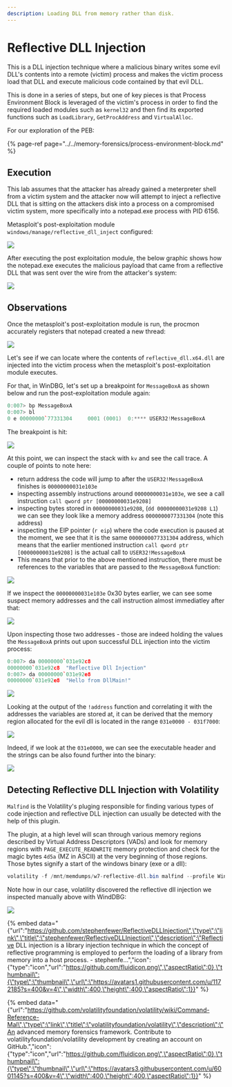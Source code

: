 ```yaml
---
description: Loading DLL from memory rather than disk.
---
```


# Reflective DLL Injection

This is a DLL injection technique where a malicious binary writes some evil DLL's contents into a remote \(victim\) process and makes the victim process load that DLL and execute malicious code contained by that evil DLL.

This is done in a series of steps, but one of key pieces is that Process Environment Block is leveraged of the victim's process in order to find the required loaded modules such as `kernel32` and then find its exported functions such as `LoadLibrary`, `GetProcAddress` and `VirtualAlloc`.

For our exploration of the PEB:

{% page-ref page="../../memory-forensics/process-environment-block.md" %}

## Execution

This lab assumes that the attacker has already gained a meterpreter shell from a victim system and the attacker now will attempt to inject a reflective DLL that is sitting on the attackers disk into a process on a compromised victim system, more specifically into a notepad.exe process with PID 6156.

Metasploit's post-exploitation module `windows/manage/reflective_dll_inject` configured:

![](../../.gitbook/assets/reflective-dll-options%20%281%29.png)

After executing the post exploitation module, the below graphic shows how the notepad.exe executes the malicious payload that came from a reflective DLL that was sent over the wire from the attacker's system:

![](../../.gitbook/assets/reflective-dll-gif.gif)

## Observations

Once the metasploit's post-exploitation module is run, the procmon accurately registers that notepad created a new thread:

![](../../.gitbook/assets/reflective-dll-injection-new-thread.png)

Let's see if we can locate where the contents of `reflective_dll.x64.dll` are injected into the victim process when the metasploit's post-exploitation module executes.

For that, in WinDBG, let's set up a breakpoint for `MessageBoxA` as shown below and run the post-exploitation module again:

```cpp
0:007> bp MessageBoxA
0:007> bl
0 e 00000000`77331304     0001 (0001)  0:**** USER32!MessageBoxA
```

The breakpoint is hit:

![](../../.gitbook/assets/reflective-dll-bp-hit.png)

At this point, we can inspect the stack with `kv` and see the call trace. A couple of points to note here:

* return address the code will jump to after the `USER32!MessageBoxA` finishes is `00000000031e103e`
* inspecting assembly instructions around `00000000031e103e`, we see a call instruction `call qword ptr [00000000031e9208]`
* inspecting bytes stored in `00000000031e9208`, \(`dd 00000000031e9208 L1`\) we can see they look like a memory address `0000000077331304` \(note this address\)
* inspecting the EIP pointer \(`r eip`\) where the code execution is paused at the moment, we see that it is the same `0000000077331304` address, which means that the earlier mentioned instruction `call qword ptr [00000000031e9208]` is the actual call to `USER32!MessageBoxA`
* This means that prior to the above mentioned instruction, there must be references to the variables that are passed to the `MessageBoxA` function:

![](../../.gitbook/assets/reflective-dll-injection-mem-analysis.png)

If we inspect the `00000000031e103e` 0x30 bytes earlier, we can see some suspect memory addresses and the call instruction almost immediatley after that:

![](../../.gitbook/assets/reflective-dll-injection-variables.png)

Upon inspecting those two  addresses - those are indeed holding the values the `MessageBoxA` prints out upon successful DLL injection into the victim process:

```cpp
0:007> da 00000000`031e92c8
00000000`031e92c8  "Reflective Dll Injection"
0:007> da 00000000`031e92e8
00000000`031e92e8  "Hello from DllMain!"
```

![](../../.gitbook/assets/reflective-dll-injection-strings.png)

Looking at the output of the `!address` function and correlating it with the addresses the variables are stored at, it can be derived that the memory region allocated for the evil dll is located in the range `031e0000 - 031f7000`:

![](../../.gitbook/assets/reflective-dll-injection-range.png)

Indeed, if we look at the `031e0000`, we can see the executable header and the strings can be also found further into the binary:

![](../../.gitbook/assets/reflective-dll-strings.gif)

## Detecting Reflective DLL Injection with Volatility

`Malfind` is the Volatility's pluging responsible for finding various types of code injection and reflective DLL injection can usually be detected with the help of this plugin. 

The plugin, at a high level will scan through various memory regions described by Virtual Address Descriptors \(VADs\) and look for memory regions with `PAGE_EXECUTE_READWRITE` memory protection and check for the magic bytes `4d5a` \(MZ in ASCII\) at the very beginning of those regions. Those bytes signify a start of the windows binary \(exe or a dll\):

```csharp
volatility -f /mnt/memdumps/w7-reflective-dll.bin malfind --profile Win7SP1x64
```

Note how in our case, volatility discovered the reflective dll injection we inspected manually above with WindDBG:

![](../../.gitbook/assets/reflective-dll-volatility.png)

{% embed data="{\"url\":\"https://github.com/stephenfewer/ReflectiveDLLInjection\",\"type\":\"link\",\"title\":\"stephenfewer/ReflectiveDLLInjection\",\"description\":\"Reflective DLL injection is a library injection technique in which the concept of reflective programming is employed to perform the loading of a library from memory into a host process. - stephenfe...\",\"icon\":{\"type\":\"icon\",\"url\":\"https://github.com/fluidicon.png\",\"aspectRatio\":0},\"thumbnail\":{\"type\":\"thumbnail\",\"url\":\"https://avatars1.githubusercontent.com/u/1172185?s=400&v=4\",\"width\":400,\"height\":400,\"aspectRatio\":1}}" %}

{% embed data="{\"url\":\"https://github.com/volatilityfoundation/volatility/wiki/Command-Reference-Mal\",\"type\":\"link\",\"title\":\"volatilityfoundation/volatility\",\"description\":\"An advanced memory forensics framework. Contribute to volatilityfoundation/volatility development by creating an account on GitHub.\",\"icon\":{\"type\":\"icon\",\"url\":\"https://github.com/fluidicon.png\",\"aspectRatio\":0},\"thumbnail\":{\"type\":\"thumbnail\",\"url\":\"https://avatars3.githubusercontent.com/u/6001145?s=400&v=4\",\"width\":400,\"height\":400,\"aspectRatio\":1}}" %}

